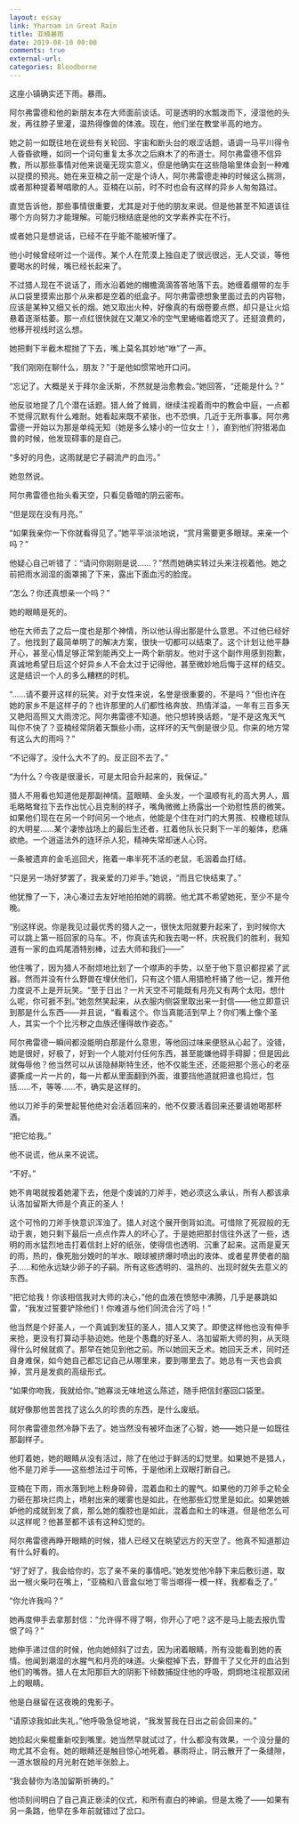 ```yaml
---
layout: essay
link: Yharnam in Great Rain
title: 亚楠暴雨
date: 2019-08-10 00:00
comments: true
external-url:
categories: Bloodborne
---
```


这座小镇确实还下雨。暴雨。

阿尔弗雷德和他的新朋友本在大师面前谈话。可是透明的水瓢泼而下，浸湿他的头发，再往脖子里灌，温热得像兽的体液。现在，他们坐在教堂半高的地方。

她之前一如既往地在说些有关轮回、宇宙和断头台的艰涩话题，语调一马平川得令人昏昏欲睡，如同一个词句重复太多次之后麻木了的布道士。阿尔弗雷德不信异教，所以那些事情对他来说毫无现实意义，但是他确实在这些隐喻里体会到一种难以捉摸的预兆。她在来亚楠之前一定是个诗人，阿尔弗雷德走神的时候这么揣测，或者那种提着琴唱歌的人。亚楠在以前，时不时也会有这样的异乡人匆匆路过。

直觉告诉他，那些事情很重要，尤其是对于他的朋友来说。但是他甚至不知道该往哪个方向努力才能理解。可能归根结底是他的文学素养实在不行。

或者她只是想说话，已经不在乎能不能被听懂了。

他小时候曾经听过一个谣传。某个人在荒漠上独自走了很远很远，无人交谈，等他要喝水的时候，嘴已经长起来了。

不过猎人现在不说话了，雨水沿着她的帽檐滴滴答答地落下去。她缠着绷带的左手从口袋里摸索出那个从来都是空着的纸盒子。阿尔弗雷德想象里面过去的内容物，应该是某种又细又长的烟。她又取出火种，好像真的有烟卷要点燃，却只是让火焰悬着逐渐枯萎。那一点红很快就在又潮又冷的空气里蜷缩着熄灭了。还挺浪费的，他移开视线时这么想。

她把剩下半截木棍抛了下去，嘴上莫名其妙地“咻”了一声。

“我们刚刚在聊什么，朋友？”于是他如惯常地开口问。

“忘记了。大概是关于拜尔金沃斯，不然就是治愈教会。”她回答，“还能是什么？”

他反驳地提了几个潜在话题。猎人耸了耸肩，继续注视着雨中的教会中庭，一点都不觉得沉默有什么难耐。她看起来既不紧张，也不恐惧，几近于无所事事。阿尔弗雷德一开始以为那是单纯无知（她是多么矮小的一位女士！），直到他们狩猎渴血兽的时候，他发现碍事的是自己。

“多好的月色，这雨就是它子嗣流产的血污。”

她忽然说。

阿尔弗雷德也抬头看天空，只看见昏暗的阴云密布。

“但是现在没有月亮。”

“如果我亲你一下你就看得见了。”她平平淡淡地说，“赏月需要更多眼球。来亲一个吗？”

他疑心自己听错了：“请问你刚刚是说……？”然而她确实转过头来注视着他。她之前把雨水润湿的面罩揭了下来，露出下面血污的脸庞。

“怎么？你还真想亲一个吗？”

她的眼睛是死的。

他在大师去了之后一度也是那个神情，所以他认得出那是什么意思。不过他已经好了。他找到了最简单明了的解决方案，很快一切都可以结束了。这个计划让他平静开心，甚至心情足够正常到能再交上一两个新朋友。他对于这个副作用感到抱歉，真诚地希望日后这个好异乡人不会太过于记得他，甚至微妙地后悔于这样的结交。这是结识一个人的多么糟糕的时机。

“……请不要开这样的玩笑。对于女性来说，名誉是很重要的，不是吗？”但也许在她的家乡不是这样子的？也许那里的人们都性格奔放、热情洋溢，一年有三百多天又艳阳高照又大雨滂沱。阿尔弗雷德不知道。他只想转换话题，“是不是这鬼天气叫你不快了？亚楠经常阴着天飘些小雨，这样坏的天气倒是很少见。你来的地方常有这么大的雨吗？”

“不记得了。没什么大不了的。反正回不去了。”

“为什么？今夜是很漫长，可是太阳会升起来的，我保证。”

猎人不用看也知道他是那副神情。蓝眼睛、金头发，一个温顺有礼的高大男人，眉毛略略耷拉下去作出忧心且克制的样子，嘴角微微上扬露出一个劝慰性质的微笑。如果他们现在在另一个时间另一个地点，他能是个住在对门的大男孩、校橄榄球队的大明星……某个凄惨战场上的最后生还者，扛着他队长只剩下一半的躯体，悲痛欲绝。一个逍遥法外的连环杀人犯，精神失常却迷人心窍。

一条被遗弃的金毛巡回犬，拖着一串半死不活的老鼠，毛洇着血打结。

“只是另一场好梦罢了，我亲爱的刀斧手。”她说，“而且它快结束了。”

他犹豫了一下，决心凑过去友好地拍拍她的肩膀。他尤其不希望她死，至少不是今晚。

“别这样说。你是我见过最优秀的猎人之一，很快太阳就要升起来了，到时候你大可以跳上第一班回家的马车。不，你真该先和我去喝一杯，庆祝我们的胜利，我知道有一家的血鸡尾酒特别棒，过去大师和我们——”

他住嘴了，因为猎人不耐烦地比划了一个噤声的手势，以至于他下意识都捏紧了武器。然而并没有什么野兽在埋伏他们，只有这个猎人用猎枪杆捅了他一记，推开他力度说不上是开玩笑。“至于日出？一片天空不可能既有月亮又有两个太阳，想什么呢，你可捱不到。”她忽然笑起来，从衣服内侧袋里取出来一封信——他立即意识到那是什么东西——并且说，“看看这个。你当真能活到早上？你们嘴上像个圣人，其实一个个比污秽之血族还懂得故作姿态。”

阿尔弗雷德一瞬间都没能明白那是什么意思，等他回过味来便怒从心起了。没错，她是很好，好极了，好到一个人能对付任何东西，甚至能嫌他碍手碍脚；但是因此就侮辱他？他当然可以从该隐赫斯特生还，他不仅能生还，还能把那个恶心的老巫婆撕成一片一片的，每一片都从里面翻到外面，谁要挡他道就把谁也捣烂，包括……不，等等……不，确实是这样的。

他以刀斧手的荣誉起誓他绝对会活着回来的，他不仅要活着回来还要请她喝那杯酒。

“把它给我。”

他不说谎，他从来不说谎。

“不好。”

她不肯喝就按着她灌下去，他是个虔诚的刀斧手，她必须这么承认，所有人都该承认洛加留斯大师是个真正的圣人！

这个可怜的刀斧手快意识浑浊了。猎人对这个展开倒背如流。可惜除了死寂般的无动于衷，她只剩下最后一点点作弄人的坏心了。于是她把那封信往外送了一些，透明的雨水猛烈地击打着信封上好的纸张，使得信也透明、沉重了起来。这雨是夏天的雨，热的，像死胎分娩时的羊水、眼球被挤爆时喷出的液体、或者星界使者的脑子……和他永远缺少卵子的子嗣。所有这些透明的、温热的、出现时就失去意义的东西。

“把它给我！你该相信我对大师的决心，”他的血液在愤怒中沸腾，几乎是暴跳如雷，“我发过誓要铲除他们！你难道与他们同流合污了吗！”

他当然是个好圣人，一个真诚到发狂的圣人，猎人又笑了。即使这样他也没有伸手来抢，更没有打算动手胁迫她。他是个愚蠢的好圣人、洛加留斯大师的狗，从天晓得什么时候就疯了。那早在她见到他之前。所以她回天乏术。她回天乏术，同时还自身难保，如今她自己都忘记自己从哪里来，要到哪里去了。她总有一天也会疯掉，赏月是发疯的高级形式。

“如果你吻我，我就给你。”她寡淡无味地这么陈述，随手把信封塞回口袋里。

就好像那他苦苦找了这么久的珍贵的东西，是什么废纸。

阿尔弗雷德忽然冷静下去了。她当然没有被坏血迷了心智，她——她只是一如既往那副样子。

他盯着她，她的眼睛从没有活过，除了在他过于鲜活的幻觉里。如果她不是猎人，他不是刀斧手——这些想法过于可怖，于是他闭上双眼打断自己。

亚楠在下雨，雨水落到地上粉身碎骨，混着血和土的腥气。如果他的刀斧手之轮全力砸在那块烂肉上，喷射出来的暖雾也是如此，在他那些幻觉里是如此。如果她嫉妒他的成就到发了疯，那么她的腹腔也是如此，混着血和土的味道。但是他怎么可以这样呢？他甚至都不该有这种幻觉的。

阿尔弗雷德再睁开眼睛的时候，猎人已经又在眺望远方的天空了。他真不知道那边有什么好看的。

“好了好了，我会给你的，忘了亲不亲的事情吧。”她发觉他冷静下来后敷衍道，取出一根火柴叼在嘴上，“亚楠和八音盒似地丁零当啷得一模一样，我都看乏了。”

“你允许我吗？”

她再度伸手去拿那封信：“允许得不得了啊，你开心了吧？这不是马上能去报仇雪恨了吗？”

她伸手递过信的时候，他向她倾斜了过去，因为闭着眼睛，所有没能看到她的表情。他闻到潮湿的水腥气和月亮的味道。火柴棍掉下去，野兽干了又化开的血沾到他们的嘴唇。猎人在太阳那巨大的阴影下倾数捕捉住他的呼吸，炯炯地注视那双闭上的眼睛。

他是白昼留在这夜晚的鬼影子。

“请原谅我如此失礼，”他呼吸急促地说，“我发誓我在日出之前会回来的。”

她捡起火柴棍重新咬到嘴里。她当然早就试过了，什么都没有效果，一个没分量的吻尤其不会有。她的眼睛还是触目惊心地死着。暴雨将止，阴云散开了一条缝隙，一道水银般的月光射在她半张脸上。

“我会替你为洛加留斯祈祷的。”

他顷刻间明白了自己真正亵渎的仪式，和所有直白的神谕。但是太晚了——如果有另一条路，他早在多年前就错过了岔口。